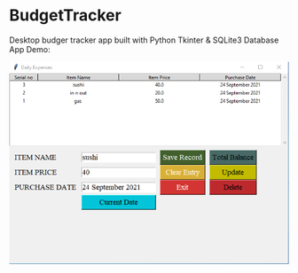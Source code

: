 # BudgetTracker
Desktop budger tracker app built with Python Tkinter & SQLite3 Database <br/>
App Demo: <br/>


<img src="images/gui-screenshot.png">
